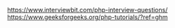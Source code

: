 https://www.interviewbit.com/php-interview-questions/
https://www.geeksforgeeks.org/php-tutorials/?ref=ghm
